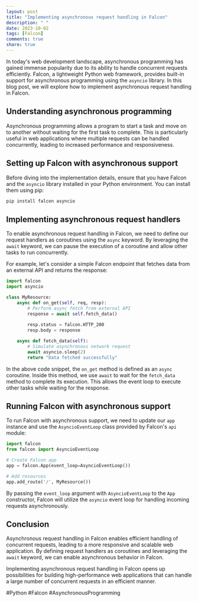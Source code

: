```yaml
---
layout: post
title: "Implementing asynchronous request handling in Falcon"
description: " "
date: 2023-10-02
tags: [Falcon]
comments: true
share: true
---
```


In today's web development landscape, asynchronous programming has gained immense popularity due to its ability to handle concurrent requests efficiently. Falcon, a lightweight Python web framework, provides built-in support for asynchronous programming using the `asyncio` library. In this blog post, we will explore how to implement asynchronous request handling in Falcon.

## Understanding asynchronous programming

Asynchronous programming allows a program to start a task and move on to another without waiting for the first task to complete. This is particularly useful in web applications where multiple requests can be handled concurrently, leading to increased performance and responsiveness.

## Setting up Falcon with asynchronous support

Before diving into the implementation details, ensure that you have Falcon and the `asyncio` library installed in your Python environment. You can install them using pip:

```python
pip install falcon asyncio
```

## Implementing asynchronous request handlers

To enable asynchronous request handling in Falcon, we need to define our request handlers as coroutines using the `async` keyword. By leveraging the `await` keyword, we can pause the execution of a coroutine and allow other tasks to run concurrently.

For example, let's consider a simple Falcon endpoint that fetches data from an external API and returns the response:

```python
import falcon
import asyncio

class MyResource:
    async def on_get(self, req, resp):
        # Perform async fetch from external API
        response = await self.fetch_data()
  
        resp.status = falcon.HTTP_200
        resp.body = response

    async def fetch_data(self):
        # Simulate asynchronous network request
        await asyncio.sleep(2)
        return "Data fetched successfully"
```

In the above code snippet, the `on_get` method is defined as an `async` coroutine. Inside this method, we use `await` to wait for the `fetch_data` method to complete its execution. This allows the event loop to execute other tasks while waiting for the response.

## Running Falcon with asynchronous support

To run Falcon with asynchronous support, we need to update our `app` instance and use the `AsyncioEventLoop` class provided by Falcon's `api` module:

```python
import falcon
from falcon import AsyncioEventLoop

# Create Falcon app
app = falcon.App(event_loop=AsyncioEventLoop())

# Add resources
app.add_route('/', MyResource())
```

By passing the `event_loop` argument with `AsyncioEventLoop` to the `App` constructor, Falcon will utilize the `asyncio` event loop for handling incoming requests asynchronously.

## Conclusion

Asynchronous request handling in Falcon enables efficient handling of concurrent requests, leading to a more responsive and scalable web application. By defining request handlers as coroutines and leveraging the `await` keyword, we can enable asynchronous behavior in Falcon.

Implementing asynchronous request handling in Falcon opens up possibilities for building high-performance web applications that can handle a large number of concurrent requests in an efficient manner.

#Python #Falcon #AsynchronousProgramming
